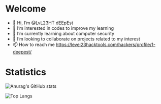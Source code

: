 # Welcome 
- 👋 Hi, I’m @LvL23HT dEEpEst 
- 👀 I’m interested in codes to improve my learning 
- 🌱 I’m currently learning about computer security 
- 💞️ I’m looking to collaborate on projects related to my interest 
- 📫 How to reach me https://level23hacktools.com/hackers/profile/1-deepest/

# Statistics
![Anurag's GitHub stats](https://github-readme-stats.vercel.app/api?username=LvL23HT&show_icons=true&theme=radical)


![Top Langs](https://github-readme-stats.vercel.app/api/top-langs/?username=LvL23HT&layout=compact)

<!---
LvL23HT/LvL23HT is a ✨ special ✨ repository because its `README.md` (this file) appears on your GitHub profile.
You can click the Preview link to take a look at your changes.
--->
